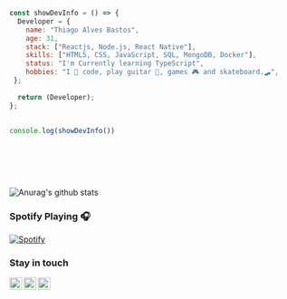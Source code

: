 ```javascript 
const showDevInfo = () => {  
  Developer = {   
    name: "Thiago Alves Bastos",
    age: 31,  
    stack: ["Reactjs, Node.js, React Native"],
    skills: ["HTML5, CSS, JavaScript, SQL, MongoDB, Docker"],
    status: "I'm Currently learning TypeScript",    
    hobbies: "I 💜 code, play guitar 🎸, games 🎮 and skateboard.🛹",    
 };
       
  return (Developer);           
};       
 
      
console.log(showDevInfo())   
       
          
 ```                
                               
 <br />                                                              
 <br />                                                
                                  
                 
![Anurag's github stats](https://github-readme-stats.vercel.app/api?username=the-one-who-knoccks&show_icons=true&theme=dark)
    
         
### Spotify Playing 🎧   
[![Spotify](https://now-playing-spotify.vercel.app/api/spotify)](https://open.spotify.com/user/thiagoalves.informatica)
      
                        
                          
### Stay in touch             
    
[<img align="left" alt="the-one-who-knoccks | Twitter" width="22px" src="https://cdn.jsdelivr.net/npm/simple-icons@v3/icons/twitter.svg" />][twitter]
[<img align="left" alt="the.one.who.knoccks | LinkedIn" width="22px" src="https://cdn.jsdelivr.net/npm/simple-icons@v3/icons/linkedin.svg" />][linkedin]
[<img align="left" alt="the-one-who-knoccks | Instagram" width="22px" src="https://cdn.jsdelivr.net/npm/simple-icons@v3/icons/instagram.svg" />][instagram]
   
  
[twitter]: https://twitter.com/the-one-who-knoccks 
[instagram]: https://instagram.com/the.one.who.knoccks
[linkedin]: https://linkedin.com/in/thiagoalves89
  
   
      
 
